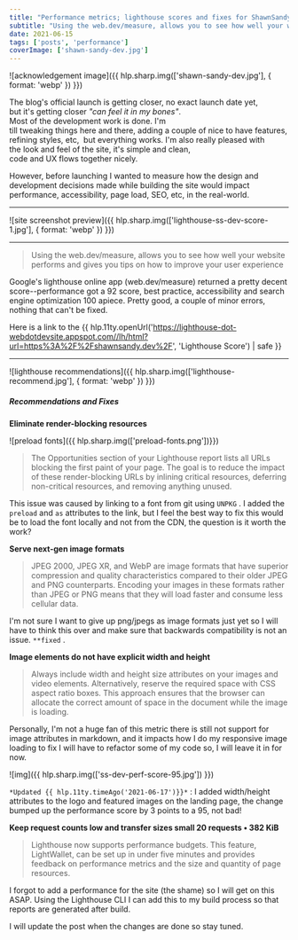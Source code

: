 ```yaml
---
title: "Performance metrics; lighthouse scores and fixes for ShawnSandy.dev"
subtitle: "Using the web.dev/measure, allows you to see how well your website performs and gives you tips on how to improve your user experience"
date: 2021-06-15
tags: ['posts', 'performance']
coverImage: ['shawn-sandy-dev.jpg']
---
```


![acknowledgement image]({{ hlp.sharp.img(['shawn-sandy-dev.jpg'], { format: 'webp' }) }})

The blog's official launch is getting closer, no exact launch date yet, but it's getting closer *"can feel it in my bones"*. Most of the development work is done. I'm till tweaking things here and there, adding a couple of nice to have features, refining styles, etc,  but everything works. I'm also really pleased with the look and feel of the site, it's simple and clean, code and UX flows together nicely.

However, before launching I wanted to measure how the design and development decisions made while building the site would impact performance, accessibility, page load, SEO, etc, in the real-world.

----------

![site screenshot preview]({{ hlp.sharp.img(['lighthouse-ss-dev-score-1.jpg'], { format: 'webp' }) }})

----------

> Using the web.dev/measure, allows you to see how well your website performs and gives you tips on how to improve your user experience

Google's lighthouse online app (web.dev/measure) returned a pretty decent score--performance got a 92 score, best practice, accessibility and search engine optimization 100 apiece. Pretty good, a couple of minor errors, nothing that can't be fixed.

Here is a link to the {{ hlp.11ty.openUrl('https://lighthouse-dot-webdotdevsite.appspot.com//lh/html?url=https%3A%2F%2Fshawnsandy.dev%2F', 'Lighthouse Score') | safe }}

----------

![lighthouse recommendations]({{ hlp.sharp.img(['lighthouse-recommend.jpg'], { format: 'webp' }) }})

##### Recommendations and Fixes

**Eliminate render-blocking resources**

![preload fonts]({{ hlp.sharp.img(['preload-fonts.png'])}})

> The Opportunities section of your Lighthouse report lists all URLs blocking the first paint of your page. The goal is to reduce the impact of these render-blocking URLs by inlining critical resources, deferring non-critical resources, and removing anything unused.

This issue was caused by linking to a font from git using `UNPKG` . I added the `preload` and `as` attributes to the link, but I feel the best way to fix this would be to load the font locally and not from the CDN, the question is it worth the work?

**Serve next-gen image formats**

> JPEG 2000, JPEG XR, and WebP are image formats that have superior compression and quality characteristics compared to their older JPEG and PNG counterparts. Encoding your images in these formats rather than JPEG or PNG means that they will load faster and consume less cellular data.

I'm not sure I want to give up png/jpegs as image formats just yet so I will have to think this over and make sure that backwards compatibility is not an issue. `**fixed` .

**Image elements do not have explicit width and height**

> Always include width and height size attributes on your images and video elements. Alternatively, reserve the required space with CSS aspect ratio boxes. This approach ensures that the browser can allocate the correct amount of space in the document while the image is loading.

Personally, I'm not a huge fan of this metric there is still not support for image attributes in markdown, and it impacts how I do my responsive image loading to fix I will have to refactor some of my code so, I will leave it in for now.

![img]({{ hlp.sharp.img(['ss-dev-perf-score-95.jpg']) }})

`*Updated {{ hlp.11ty.timeAgo('2021-06-17')}}*` : I added width/height attributes to the logo and featured images on the landing page, the change bumped up the performance score by 3 points to a 95, not bad!

**Keep request counts low and transfer sizes small 20 requests • 382 KiB**

> Lighthouse now supports performance budgets. This feature, LightWallet, can be set up in under five minutes and provides feedback on performance metrics and the size and quantity of page resources.

I forgot to add a performance for the site (the shame) so I will get on this ASAP. Using the Lighthouse CLI I can add this to my build process so that reports are generated after build.

I will update the post when the changes are done so stay tuned.
